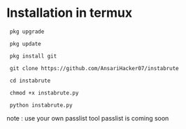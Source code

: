 Installation in termux
===========================

     pkg upgrade

     pkg update

     pkg install git

     git clone https://github.com/AnsariHacker07/instabrute

     cd instabrute

     chmod +x instabrute.py

     python instabrute.py

note : use your own passlist tool passlist is coming soon
